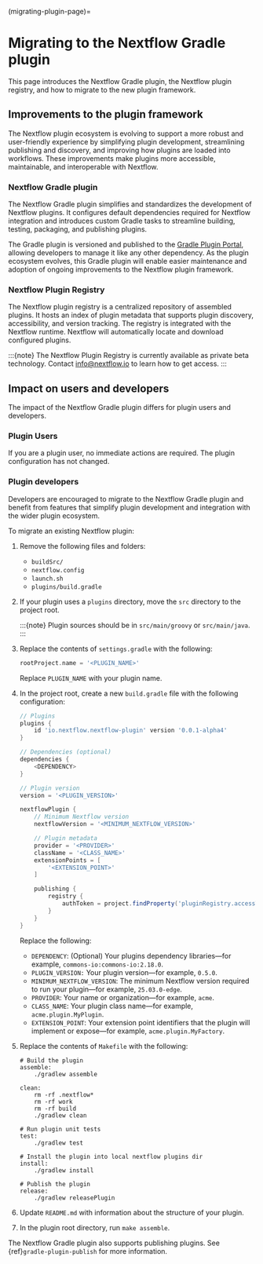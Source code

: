 (migrating-plugin-page)=

# Migrating to the Nextflow Gradle plugin

This page introduces the Nextflow Gradle plugin, the Nextflow plugin registry, and how to migrate to the new plugin framework.


## Improvements to the plugin framework

The Nextflow plugin ecosystem is evolving to support a more robust and user-friendly experience by simplifying plugin development, streamlining publishing and discovery, and improving how plugins are loaded into workflows. These improvements make plugins more accessible, maintainable, and interoperable with Nextflow.

### Nextflow Gradle plugin 

The Nextflow Gradle plugin simplifies and standardizes the development of Nextflow plugins. It configures default dependencies required for Nextflow integration and introduces custom Gradle tasks to streamline building, testing, packaging, and publishing plugins.

The Gradle plugin is versioned and published to the [Gradle Plugin Portal](https://plugins.gradle.org/), allowing developers to manage it like any other dependency. As the plugin ecosystem evolves, this Gradle plugin will enable easier maintenance and adoption of ongoing improvements to the Nextflow plugin framework.

### Nextflow Plugin Registry

The Nextflow plugin registry is a centralized repository of assembled plugins. It hosts an index of plugin metadata that supports plugin discovery, accessibility, and version tracking. The registry is integrated with the Nextflow runtime. Nextflow will automatically locate and download configured plugins.

:::{note}
The Nextflow Plugin Registry is currently available as private beta technology. Contact [info@nextflow.io](mailto:info@nextflow.io) to learn how to get access.
:::

## Impact on users and developers

The impact of the Nextflow Gradle plugin differs for plugin users and developers.

### Plugin Users

If you are a plugin user, no immediate actions are required. The plugin configuration has not changed.

### Plugin developers

Developers are encouraged to migrate to the Nextflow Gradle plugin and benefit from features that simplify plugin development and integration with the wider plugin ecosystem.

To migrate an existing Nextflow plugin:

1. Remove the following files and folders:
    - `buildSrc/`
    - `nextflow.config`
    - `launch.sh`
    - `plugins/build.gradle`
2. If your plugin uses a `plugins` directory, move the `src` directory to the project root.

    :::{note}
    Plugin sources should be in `src/main/groovy` or `src/main/java`.
    :::

3. Replace the contents of `settings.gradle` with the following:

    ```groovy
    rootProject.name = '<PLUGIN_NAME>'
    ```

    Replace `PLUGIN_NAME` with your plugin name.

4. In the project root, create a new `build.gradle` file with the following configuration:

    ```groovy
    // Plugins
    plugins {
        id 'io.nextflow.nextflow-plugin' version '0.0.1-alpha4'
    }

    // Dependencies (optional)
    dependencies {
        <DEPENDENCY>
    }

    // Plugin version
    version = '<PLUGIN_VERSION>'

    nextflowPlugin {
        // Minimum Nextflow version
        nextflowVersion = '<MINIMUM_NEXTFLOW_VERSION>'

        // Plugin metadata
        provider = '<PROVIDER>'
        className = '<CLASS_NAME>'
        extensionPoints = [
            '<EXTENSION_POINT>'
        ]

        publishing {
            registry {
                authToken = project.findProperty('pluginRegistry.accessToken')
            }
        }
    }
    ```

    Replace the following:

    - `DEPENDENCY`: (Optional) Your plugins dependency libraries—for example, `commons-io:commons-io:2.18.0`.
    - `PLUGIN_VERSION:` Your plugin version—for example, `0.5.0`.
    - `MINIMUM_NEXTFLOW_VERSION`: The minimum Nextflow version required to run your plugin—for example, `25.03.0-edge`.
    - `PROVIDER`: Your name or organization—for example, `acme`.
    - `CLASS_NAME`: Your plugin class name—for example, `acme.plugin.MyPlugin`.
    - `EXTENSION_POINT`: Your extension point identifiers that the plugin will implement or expose—for example, `acme.plugin.MyFactory`.

5. Replace the contents of `Makefile` with the following:

    ```
    # Build the plugin
    assemble:
        ./gradlew assemble

    clean:
        rm -rf .nextflow*
        rm -rf work
        rm -rf build
        ./gradlew clean

    # Run plugin unit tests
    test:
        ./gradlew test

    # Install the plugin into local nextflow plugins dir
    install:
        ./gradlew install

    # Publish the plugin
    release:
        ./gradlew releasePlugin
    ```

6. Update `README.md` with information about the structure of your plugin.
7. In the plugin root directory, run `make assemble`.

The Nextflow Gradle plugin also supports publishing plugins. See {ref}`gradle-plugin-publish` for more information.
